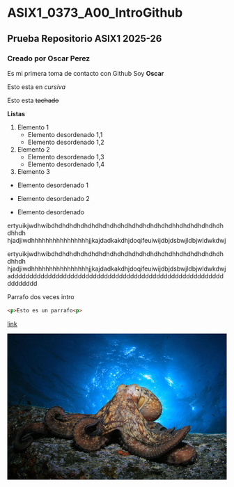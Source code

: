 # ASIX1_0373_A00_IntroGithub

## Prueba Repositorio ASIX1 2025-26

### Creado por Oscar Perez

Es mi primera toma de contacto con Github
Soy **Oscar**

Esto esta en *cursiva*

Esto esta ~~tachado~~


**Listas**

1. Elemento 1
    * Elemento desordenado 1,1
    * Elemento desordenado 1,2
2. Elemento 2
    * Elemento desordenado 1,3
    * Elemento desordenado 1,4
3. Elemento 3 

* Elemento desordenado 1
+ Elemento desordenado 2
- Elemento desordenado 


ertyuikjwdhwibdhdhdhdhdhdhdhdhdhdhdhdhdhdhdhdhdhhdhdhdhdhdhdhdhhdh 
hjadjiwdhhhhhhhhhhhhhhhhjjkajdadkakdhjdoqifeuiwijdbjdsbwjldbjwldwkdwj


ertyuikjwdhwibdhdhdhdhdhdhdhdhdhdhdhdhdhdhdhdhdhhdhdhdhdhdhdhdhhdh 
hjadjiwdhhhhhhhhhhhhhhhhjjkajdadkakdhjdoqifeuiwijdbjdsbwjldbjwldwkdwj
addddddddddddddddddddddddddddddddddddddddddddddddddddddddddddddddd

Parrafo dos veces intro

```html
<p>Esto es un parrafo<p>
```

[link](https://es.pinterest.com/ "Link a Pinterest")

![alt text](./imagen1.jpg "imagen random de un pulpo")
